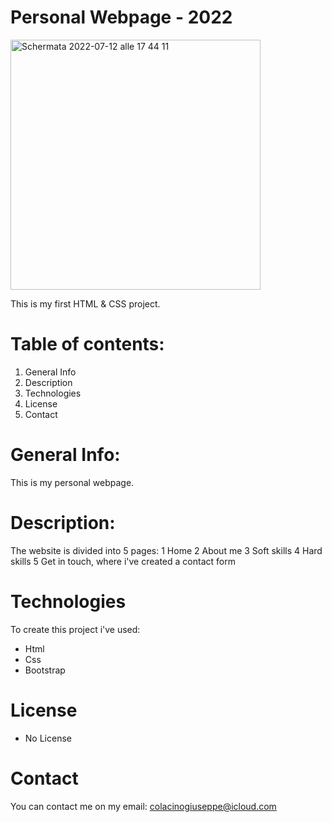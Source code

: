 # Personal Webpage - 2022
<img width="400" alt="Schermata 2022-07-12 alle 17 44 11" src="https://user-images.githubusercontent.com/62830611/178533532-39367195-92fe-4509-acb1-ff5f3e0fcfde.png">

This is my first HTML & CSS project.

# Table of contents:

1. General Info
2. Description
3. Technologies 
4. License
5. Contact

# General Info:

This is my personal webpage.

# Description:

The website is divided into 5 pages:
1 Home
2 About me
3 Soft skills
4 Hard skills
5 Get in touch, where i've created a contact form

# Technologies

To create this project i've used:

- Html
- Css
- Bootstrap

# License

- No License

# Contact

You can contact me on my email: colacinogiuseppe@icloud.com
